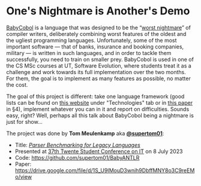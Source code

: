 # One's Nightmare is Another's Demo

[BabyCobol](https://slebok.github.io/baby/) is a language that was designed to be the “[worst nightmare](https://doi.org/10.1145/3426425.3426933)” of compiler writers, deliberately combining worst features of the oldest and the ugliest programming languages. Unfortunately, some of the most important software — that of banks, insurance and booking companies, military — is written in such languages, and in order to tackle them successfully, you need to train on smaller prey. BabyCobol is used in one of the CS MSc courses at UT, Software Evolution, where students treat it as a challenge and work towards its full implementation over the two months. For them, the goal is to implement as many features as possible, no matter the cost.

The goal of this project is different: take one language framework (good lists can be found on [this website](https://cocodo.github.io/) under "Technologies" tab or in [this paper](https://doi.org/10.1016/j.cl.2015.08.007) in §4), implement whatever you can in it and report on difficulties. Sounds easy, right? Well, perhaps all this talk about BabyCobol being a nightmare is just for show…

The project was done by **Tom Meulenkamp** aka [**@supertom01**](https://github.com/supertom01):
- Title: _[Parser Benchmarking for Legacy Languages](http://purl.utwente.nl/essays/91706)_
- Presented at [37th Twente Student Conference on IT](https://sites.google.com/utwente.nl/37th-twente-student-conference/) on 8 July 2023
- Code: https://github.com/supertom01/BabyANTLR
- Paper: https://drive.google.com/file/d/1S_U9IMouD3wnih9DbffMNY8o3C9reEMo/view
